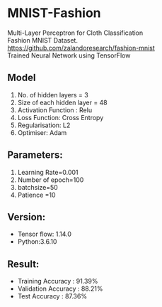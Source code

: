 # MNIST-Fashion
Multi-Layer Perceptron for Cloth Classification \
Fashion MNIST Dataset. \
https://github.com/zalandoresearch/fashion-mnist \
Trained Neural Network using TensorFlow

## Model
1. No. of hidden layers = 3
2. Size of each hidden layer = 48
3. Activation Function : Relu
4. Loss Function: Cross Entropy
5. Regularisation: L2
6. Optimiser: Adam

## Parameters:
1. Learning Rate=0.001
2. Number of epoch=100
3. batchsize=50 
4. Patience =10

## Version:

- Tensor flow: 1.14.0 
- Python:3.6.10

##  Result:
- Training Accuracy : 91.39%
- Validation Accuracy : 88.21%
- Test Accuracy : 87.36%
